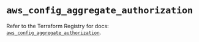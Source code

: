 # `aws_config_aggregate_authorization`

Refer to the Terraform Registry for docs: [`aws_config_aggregate_authorization`](https://registry.terraform.io/providers/hashicorp/aws/5.45.0/docs/resources/config_aggregate_authorization).
